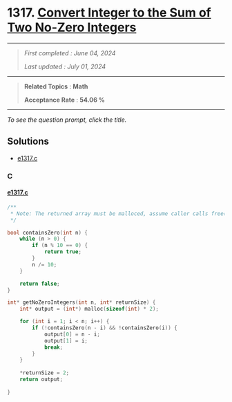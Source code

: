 # 1317. [Convert Integer to the Sum of Two No-Zero Integers](<https://leetcode.com/problems/convert-integer-to-the-sum-of-two-no-zero-integers>)

------

> *First completed : June 04, 2024*
>
> *Last updated : July 01, 2024*


------

> **Related Topics** : **Math**
>
> **Acceptance Rate** : **54.06 %**


------

*To see the question prompt, click the title.*

## Solutions

- [e1317.c](<../my-submissions/e1317.c>)
### C
#### [e1317.c](<../my-submissions/e1317.c>)
```C
/**
 * Note: The returned array must be malloced, assume caller calls free().
 */

bool containsZero(int n) {
    while (n > 0) {
        if (n % 10 == 0) {
            return true;
        }
        n /= 10;
    }

    return false;
}

int* getNoZeroIntegers(int n, int* returnSize) {
    int* output = (int*) malloc(sizeof(int) * 2);

    for (int i = 1; i < n; i++) {
        if (!containsZero(n - i) && !containsZero(i)) {
            output[0] = n - i;
            output[1] = i;
            break; 
        }
    }
    
    *returnSize = 2;
    return output;
    
}
```

